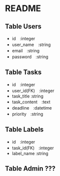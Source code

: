 # README

##  Table Users
* id　:integer
* user_name　:string
* email　:string
* password　:string

##  Table Tasks
* id　:integer
* user_id(FK)　:integer
* task_title :string
* task_content　:text
* deadline　:datetime
* priority　:string

##  Table Labels
* id　:integer
* task_id(FK)　:integer
* label_name :string

## Table Admin ???